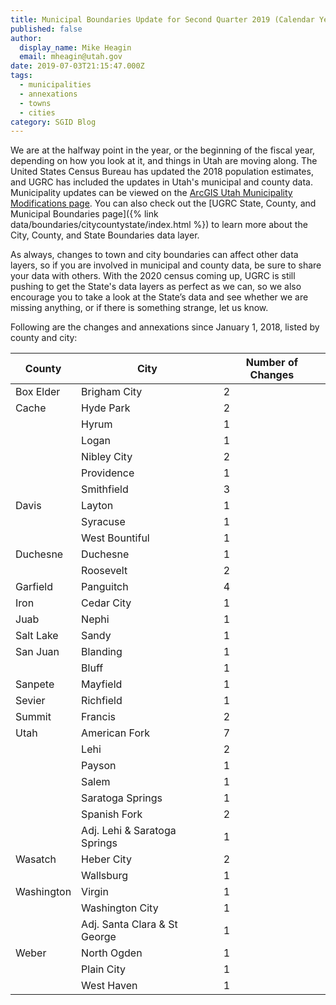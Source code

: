 ```yaml
---
title: Municipal Boundaries Update for Second Quarter 2019 (Calendar Year)
published: false
author:
  display_name: Mike Heagin
  email: mheagin@utah.gov
date: 2019-07-03T21:15:47.000Z
tags:
  - municipalities
  - annexations
  - towns
  - cities
category: SGID Blog
---
```


We are at the halfway point in the year, or the beginning of the fiscal year, depending on how you look at it, and things in Utah are moving along. The United States Census Bureau has updated the 2018 population estimates, and UGRC has included the updates in Utah's municipal and county data. Municipality updates can be viewed on the [ArcGIS Utah Municipality Modifications page](https://www.arcgis.com/home/webmap/viewer.html?webmap=c5ab7e0fcd514f1a9db6b8dad55bba63). You can also check out the [UGRC State, County, and Municipal Boundaries page]({% link data/boundaries/citycountystate/index.html %}) to learn more about the City, County, and State Boundaries data layer.

As always, changes to town and city boundaries can affect other data layers, so if you are involved in municipal and county data, be sure to share your data with others. With the 2020 census coming up, UGRC is still pushing to get the State's data layers as perfect as we can, so we also encourage you to take a look at the State’s data and see whether we are missing anything, or if there is something strange, let us know.

Following are the changes and annexations since January 1, 2018, listed by county and city:

| County     | City                         | Number of Changes |
| ---------- | ---------------------------- | ----------------- |
| Box Elder  | Brigham City                 | 2                 |
| Cache      | Hyde Park                    | 2                 |
|            | Hyrum                        | 1                 |
|            | Logan                        | 1                 |
|            | Nibley City                  | 2                 |
|            | Providence                   | 1                 |
|            | Smithfield                   | 3                 |
| Davis      | Layton                       | 1                 |
|            | Syracuse                     | 1                 |
|            | West Bountiful               | 1                 |
| Duchesne   | Duchesne                     | 1                 |
|            | Roosevelt                    | 2                 |
| Garfield   | Panguitch                    | 4                 |
| Iron       | Cedar City                   | 1                 |
| Juab       | Nephi                        | 1                 |
| Salt Lake  | Sandy                        | 1                 |
| San Juan   | Blanding                     | 1                 |
|            | Bluff                        | 1                 |
| Sanpete    | Mayfield                     | 1                 |
| Sevier     | Richfield                    | 1                 |
| Summit     | Francis                      | 2                 |
| Utah       | American Fork                | 7                 |
|            | Lehi                         | 2                 |
|            | Payson                       | 1                 |
|            | Salem                        | 1                 |
|            | Saratoga Springs             | 1                 |
|            | Spanish Fork                 | 2                 |
|            | Adj. Lehi & Saratoga Springs | 1                 |
| Wasatch    | Heber City                   | 2                 |
|            | Wallsburg                    | 1                 |
| Washington | Virgin                       | 1                 |
|            | Washington City              | 1                 |
|            | Adj. Santa Clara & St George | 1                 |
| Weber      | North Ogden                  | 1                 |
|            | Plain City                   | 1                 |
|            | West Haven                   | 1                 |
